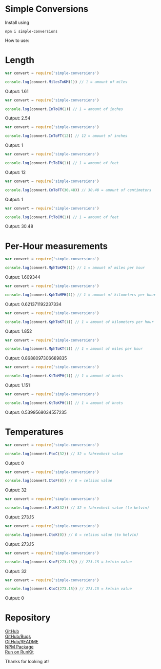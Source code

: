# Simple Conversions
Install using
```
npm i simple-conversions
```
How to use:

# Length
```js
var convert = require('simple-conversions')

console.log(convert.MilesToKM(1)) // 1 = amount of miles
```
Output: 1.61
```js
var convert = require('simple-conversions')

console.log(convert.InToCM(1)) // 1 = amount of inches
```
Output: 2.54
```js
var convert = require('simple-conversions')

console.log(convert.InToFT(12)) // 12 = amount of inches
```
Output: 1
```js
var convert = require('simple-conversions')

console.log(convert.FtToIN(1)) // 1 = amount of feet
```
Output: 12
```js
var convert = require('simple-conversions')

console.log(convert.CmToFT(30.48)) // 30.48 = amount of centimeters
```
Output: 1
```js
var convert = require('simple-conversions')

console.log(convert.FtToCM(1)) // 1 = amount of feet
```
Output: 30.48
# Per-Hour measurements
```js
var convert = require('simple-conversions')

console.log(convert.MphToKPH(1)) // 1 = amount of miles per hour
```
Output: 1.609344
```js
var convert = require('simple-conversions')

console.log(convert.KphToMPH(1)) // 1 = amount of kilometers per hour
```
Output: 0.621371192237334
```js
var convert = require('simple-conversions')

console.log(convert.KphToKT(1)) // 1 = amount of kilometers per hour
```
Output: 1.852
```js
var convert = require('simple-conversions')

console.log(convert.MphToKT(1)) // 1 = amount of miles per hour
```
Output: 0.8688097306689835
```js
var convert = require('simple-conversions')

console.log(convert.KtToMPH(1)) // 1 = amount of knots
```
Output: 1.151
```js
var convert = require('simple-conversions')

console.log(convert.KtToKPH(1)) // 1 = amount of knots
```
Output: 0.5399568034557235
# Temperatures
```js
var convert = require('simple-conversions')

console.log(convert.FtoC(32)) // 32 = fahrenheit value
```
Output: 0
```js
var convert = require('simple-conversions')

console.log(convert.CtoF(0)) // 0 = celsius value
```
Output: 32
```js
var convert = require('simple-conversions')

console.log(convert.FtoK(32)) // 32 = fahrenheit value (to kelvin)
```
Output: 273.15
```js
var convert = require('simple-conversions')

console.log(convert.CtoK(0)) // 0 = celsius value (to kelvin)
```
Output: 273.15
```js
var convert = require('simple-conversions')

console.log(convert.KtoF(273.15)) // 273.15 = kelvin value
```
Output: 32
```js
var convert = require('simple-conversions')

console.log(convert.KtoC(273.15)) // 273.15 = kelvin value
```
Output: 0

# Repository
[GitHub](https://github.com/InterplexSoftworks/simple-conversions)<br>
[GitHub/Bugs](https://github.com/InterplexSoftworks/simple-conversions/issues)<br>
[GitHub/README](https://github.com/InterplexSoftworks/simple-conversions#readme)<br>
[NPM Package](https://www.npmjs.com/package/simple-conversions)<br>
[Run on RunKit](https://npm.runkit.com/simple-conversions)<br>


Thanks for looking at!